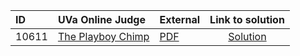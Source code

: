 | ID | UVa Online Judge | External | Link to solution |
|:---|:---|:---|:---:|
| 10611 | [The Playboy Chimp](https://onlinejudge.org/index.php?option=com_onlinejudge&Itemid=8&category=661&page=show_problem&problem=1552) | [PDF](https://onlinejudge.org/external/106/10611.pdf) | [Solution](https%3A//github.com/versenyi98/programming-contests/tree/master/UVa%20Online%20Judge/10611%2520-%2520The%2520Playboy%2520Chimp)|
